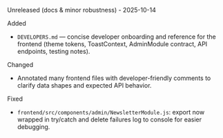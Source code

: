 Unreleased (docs & minor robustness) - 2025-10-14

Added
- `DEVELOPERS.md` — concise developer onboarding and reference for the frontend
  (theme tokens, ToastContext, AdminModule contract, API endpoints, testing notes).

Changed
- Annotated many frontend files with developer-friendly comments to clarify
  data shapes and expected API behavior.

Fixed
- `frontend/src/components/admin/NewsletterModule.js`: export now wrapped in
  try/catch and delete failures log to console for easier debugging.
